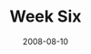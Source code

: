 ---
layout: message
category: message
series: "One"
title: "Week Six"
date: 2008-08-10
video-description: "John Burke talks about staying in touch with God."
video-title: "One (Week Six)"
video: "http://s3.amazonaws.com/crossroadsvideomessages/One-week6.mp4"
video-poster: "https://www.crossroads.net/uploadedfiles/One-week6-still.jpg"
notes-description: "Study Notes for One (Week Six) "
notes: "http://www.crossroads.net/players/media/hq/SN_08-10-08.pdf "
notes-title: "One (Week Six) - Study Notes"
audio-description: "John Burke shares his thoughts on staying connected with God."
audio: "http://s3.amazonaws.com/crossroadsaudiomessages/One-week6.mp3"
audio-title: "One (Week Six)"
audio-duration: "44&#58;29"
---